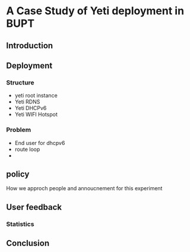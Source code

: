 # A Case Study of Yeti deployment in BUPT

## Introduction 

## Deployment

### Structure
* yeti root instance
* Yeti RDNS
* Yeti DHCPv6
* Yeti WIFI Hotspot

### Problem
* End user for dhcpv6
* route loop
* 
## policy
How we approch people and annoucnement for this experiment

## User feedback



### Statistics

## Conclusion
